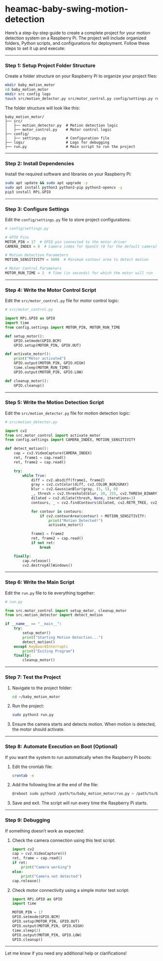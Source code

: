 # heamac-baby-swing-motion-detection

Here’s a step-by-step guide to create a complete project for your motion detection system on a Raspberry Pi. The project will include organized folders, Python scripts, and configurations for deployment. Follow these steps to set it up and execute:

---

### **Step 1: Setup Project Folder Structure**

Create a folder structure on your Raspberry Pi to organize your project files:
```bash
mkdir baby_motion_motor
cd baby_motion_motor
mkdir src config logs
touch src/motion_detector.py src/motor_control.py config/settings.py run.py
```

The folder structure will look like this:
```
baby_motion_motor/
├── src/
│   ├── motion_detector.py  # Motion detection logic
│   ├── motor_control.py    # Motor control logic
├── config/
│   ├── settings.py         # Configuration file
├── logs/                   # Logs for debugging
├── run.py                  # Main script to run the project
```

---

### **Step 2: Install Dependencies**

Install the required software and libraries on your Raspberry Pi:
```bash
sudo apt update && sudo apt upgrade -y
sudo apt install python3 python3-pip python3-opencv -y
pip3 install RPi.GPIO
```

---

### **Step 3: Configure Settings**

Edit the `config/settings.py` file to store project configurations:
```python
# config/settings.py

# GPIO Pins
MOTOR_PIN = 17  # GPIO pin connected to the motor driver
CAMERA_INDEX = 0  # Camera index for OpenCV (0 for the default camera)

# Motion Detection Parameters
MOTION_SENSITIVITY = 5000  # Minimum contour area to detect motion

# Motor Control Parameters
MOTOR_RUN_TIME = 2  # Time (in seconds) for which the motor will run
```

---

### **Step 4: Write the Motor Control Script**

Edit the `src/motor_control.py` file for motor control logic:
```python
# src/motor_control.py

import RPi.GPIO as GPIO
import time
from config.settings import MOTOR_PIN, MOTOR_RUN_TIME

def setup_motor():
    GPIO.setmode(GPIO.BCM)
    GPIO.setup(MOTOR_PIN, GPIO.OUT)

def activate_motor():
    print("Motor activated")
    GPIO.output(MOTOR_PIN, GPIO.HIGH)
    time.sleep(MOTOR_RUN_TIME)
    GPIO.output(MOTOR_PIN, GPIO.LOW)

def cleanup_motor():
    GPIO.cleanup()
```

---

### **Step 5: Write the Motion Detection Script**

Edit the `src/motion_detector.py` file for motion detection logic:
```python
# src/motion_detector.py

import cv2
from src.motor_control import activate_motor
from config.settings import CAMERA_INDEX, MOTION_SENSITIVITY

def detect_motion():
    cap = cv2.VideoCapture(CAMERA_INDEX)
    ret, frame1 = cap.read()
    ret, frame2 = cap.read()

    try:
        while True:
            diff = cv2.absdiff(frame1, frame2)
            gray = cv2.cvtColor(diff, cv2.COLOR_BGR2GRAY)
            blur = cv2.GaussianBlur(gray, (5, 5), 0)
            _, thresh = cv2.threshold(blur, 20, 255, cv2.THRESH_BINARY)
            dilated = cv2.dilate(thresh, None, iterations=3)
            contours, _ = cv2.findContours(dilated, cv2.RETR_TREE, cv2.CHAIN_APPROX_SIMPLE)

            for contour in contours:
                if cv2.contourArea(contour) > MOTION_SENSITIVITY:
                    print("Motion Detected!")
                    activate_motor()

            frame1 = frame2
            ret, frame2 = cap.read()
            if not ret:
                break

    finally:
        cap.release()
        cv2.destroyAllWindows()
```

---

### **Step 6: Write the Main Script**

Edit the `run.py` file to tie everything together:
```python
# run.py

from src.motor_control import setup_motor, cleanup_motor
from src.motion_detector import detect_motion

if __name__ == "__main__":
    try:
        setup_motor()
        print("Starting Motion Detection...")
        detect_motion()
    except KeyboardInterrupt:
        print("Exiting Program")
    finally:
        cleanup_motor()
```

---

### **Step 7: Test the Project**

1. Navigate to the project folder:
   ```bash
   cd ~/baby_motion_motor
   ```

2. Run the project:
   ```bash
   sudo python3 run.py
   ```

3. Ensure the camera starts and detects motion. When motion is detected, the motor should activate.

---

### **Step 8: Automate Execution on Boot (Optional)**

If you want the system to run automatically when the Raspberry Pi boots:

1. Edit the crontab file:
   ```bash
   crontab -e
   ```

2. Add the following line at the end of the file:
   ```bash
   @reboot sudo python3 /path/to/baby_motion_motor/run.py > /path/to/baby_motion_motor/logs/output.log 2>&1
   ```

3. Save and exit. The script will run every time the Raspberry Pi starts.

---

### **Step 9: Debugging**

If something doesn’t work as expected:
1. Check the camera connection using this test script:
   ```python
   import cv2
   cap = cv2.VideoCapture(0)
   ret, frame = cap.read()
   if ret:
       print("Camera working")
   else:
       print("Camera not detected")
   cap.release()
   ```

2. Check motor connectivity using a simple motor test script:
   ```python
   import RPi.GPIO as GPIO
   import time

   MOTOR_PIN = 17
   GPIO.setmode(GPIO.BCM)
   GPIO.setup(MOTOR_PIN, GPIO.OUT)
   GPIO.output(MOTOR_PIN, GPIO.HIGH)
   time.sleep(2)
   GPIO.output(MOTOR_PIN, GPIO.LOW)
   GPIO.cleanup()
   ```

---

Let me know if you need any additional help or clarifications!
